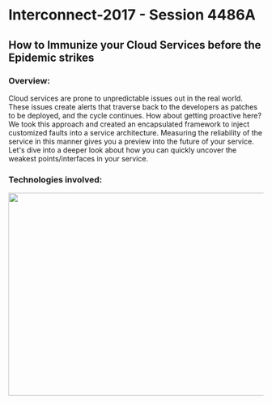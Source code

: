 # Interconnect-2017 - Session 4486A

## How to Immunize your Cloud Services before the Epidemic strikes

### Overview:

Cloud services are prone to unpredictable issues out in the real world. These issues create alerts that traverse back to the developers as patches to be deployed, and the cycle continues. How about getting proactive here? We took this approach and created an encapsulated framework to inject customized faults into a service architecture. Measuring the reliability of the service in this manner gives you a preview into the future of your service. Let's dive into a deeper look about how you can quickly uncover the weakest points/interfaces in your service.

### Technologies involved:

<p align="center">
<img src="https://cloud.githubusercontent.com/assets/2295612/23793540/a3d03abe-0540-11e7-9b21-6e82119c94ce.jpg" width="600" height="400">
</p>
